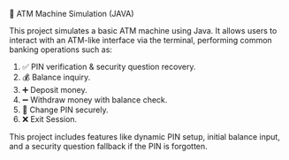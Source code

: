🏦 ATM Machine Simulation (JAVA)

This project simulates a basic ATM machine using Java. It allows users to interact with an ATM-like interface via the terminal, performing common banking operations such as:
1. ✅ PIN verification & security question recovery.
2. 💰 Balance inquiry.
3. ➕ Deposit money.
4. ➖ Withdraw money with balance check.
5. 🔏 Change PIN securely.
6. ❌ Exit Session.

This project includes features like dynamic PIN setup, initial balance input, and a security question fallback if the PIN is forgotten.
